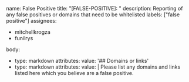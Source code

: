 name: False Positive
title: "\[FALSE-POSITIVE\]: "
description: Reporting of any false positives or domains that need to be whitelisted
labels: ["false positive"]
assignees:
  - mitchellkrogza
  - funilrys

body:
  - type: markdown
    attributes:
      value: '## Domains or links'
  - type: markdown
    attributes:
      value: |
        Please list any domains and links listed here which you believe are a false positive.
